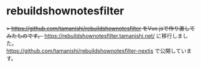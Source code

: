 # rebuildshownotesfilter

~~> https://github.com/tamanishi/rebuildshownotesfilter をVue.jsで作り直してみたものです。~~
https://rebuildshownotesfilter.tamanishi.net/ に移行しました。  
https://github.com/tamanishi/rebuildshownotesfilter-nextjs で公開しています。
